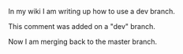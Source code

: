 In my wiki I am writing up how to use a dev branch.

This comment was added on a "dev" branch.

Now I am merging back to the master branch.

